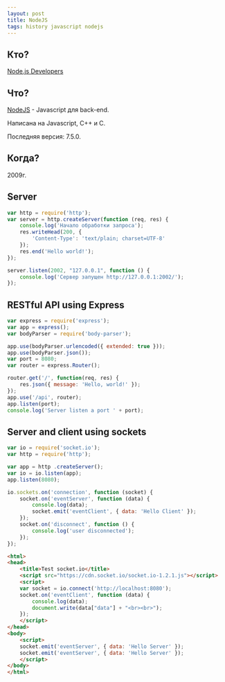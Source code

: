 ```yaml
---
layout: post
title: NodeJS
tags: history javascript nodejs
---
```

## Кто?
[Node.js Developers](https://github.com/nodejs/node-v0.x-archive/blob/master/AUTHORS)

## Что?
[NodeJS](https://nodejs.org/uk/) - Javascript для back-end. 

Написана на Javascript, C++ и C.

Последняя версия: 7.5.0.

## Когда?
2009г.

## Server

```javascript
var http = require('http');
var server = http.createServer(function (req, res) {
    console.log('Начало обработки запроса');
    res.writeHead(200, {
        'Content-Type': 'text/plain; charset=UTF-8'
    });
    res.end('Hello world!');
});

server.listen(2002, "127.0.0.1", function () {
    console.log('Сервер запущен http://127.0.0.1:2002/');
});
```

## RESTful API using Express

```javascript
var express = require('express');        
var app = express();
var bodyParser = require('body-parser');

app.use(bodyParser.urlencoded({ extended: true }));
app.use(bodyParser.json());
var port = 8080; 
var router = express.Router();

router.get('/', function(req, res) {
    res.json({ message: 'Hello, world!' });   
});
app.use('/api', router);
app.listen(port);
console.log('Server listen a port ' + port);
```

## Server and client using sockets

```javascript
var io = require('socket.io');
var http = require('http');

var app = http .createServer();
var io = io.listen(app);
app.listen(8080);

io.sockets.on('connection', function (socket) {
	socket.on('eventServer', function (data) {
		console.log(data);
		socket.emit('eventClient', { data: 'Hello Client' });
	});
	socket.on('disconnect', function () {
		console.log('user disconnected');
	});
});
```
```html
<html>
<head>
	<title>Test socket.io</title>
	<script src="https://cdn.socket.io/socket.io-1.2.1.js"></script>
	<script>	
	var socket = io.connect('http://localhost:8080');
	socket.on('eventClient', function (data) {
		console.log(data);	
		document.write(data["data"] + "<br><br>");		
	});
	</script>
</head>
<body>
	<script>
	socket.emit('eventServer', { data: 'Hello Server' });
	socket.emit('eventServer', { data: 'Hello Server' });
	</script>
</body>
</html>
```